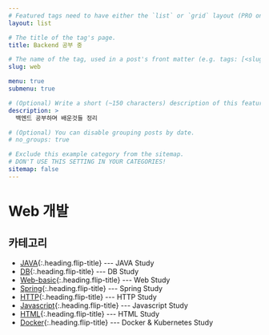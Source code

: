```yaml
---
# Featured tags need to have either the `list` or `grid` layout (PRO only).
layout: list

# The title of the tag's page.
title: Backend 공부 중

# The name of the tag, used in a post's front matter (e.g. tags: [<slug>]).
slug: web

menu: true
submenu: true

# (Optional) Write a short (~150 characters) description of this featured tag.
description: >
  백엔드 공부하며 배운것들 정리

# (Optional) You can disable grouping posts by date.
# no_groups: true

# Exclude this example category from the sitemap.
# DON'T USE THIS SETTING IN YOUR CATEGORIES!
sitemap: false
---
```


# Web 개발

## 카테고리

- [JAVA]{:.heading.flip-title} --- JAVA Study
- [DB]{:.heading.flip-title} --- DB Study
- [Web-basic]{:.heading.flip-title} --- Web Study
- [Spring]{:.heading.flip-title} --- Spring Study
- [HTTP]{:.heading.flip-title} --- HTTP Study
- [Javascript]{:.heading.flip-title} --- Javascript Study
- [HTML]{:.heading.flip-title} --- HTML Study
- [Docker]{:.heading.flip-title} --- Docker & Kubernetes Study

[java]: /java/
[db]: /db/
[web-basic]: /web-basic/
[spring]: /spring/
[http]: /http/
[javascript]: /javascript/
[html]: /html/
[docker]: /docker/
